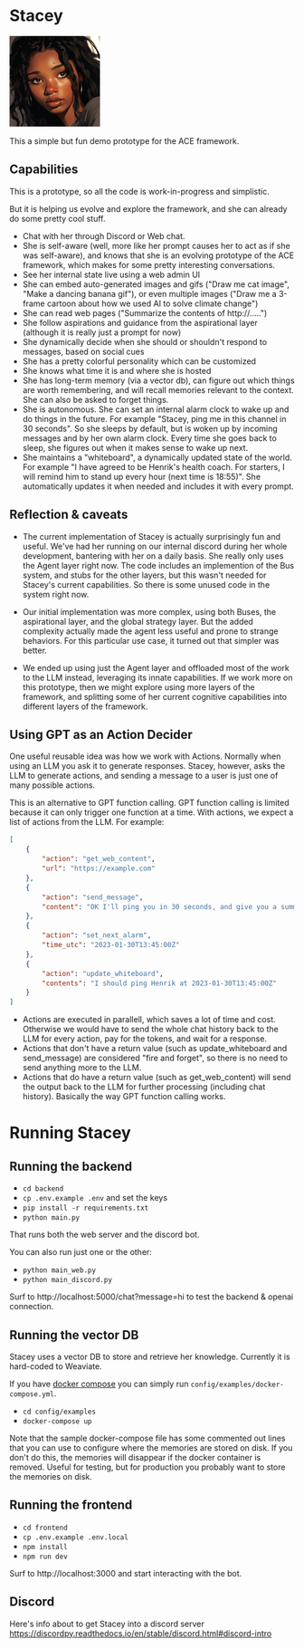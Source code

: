 # Stacey
![stacey-160.png](frontend/public/images/stacey-160.png)

This a simple but fun demo prototype for the ACE framework.

## Capabilities
This is a prototype, so all the code is work-in-progress and simplistic.

But it is helping us evolve and explore the framework, and she can already do some pretty cool stuff.
- Chat with her through Discord or Web chat.
- She is self-aware (well, more like her prompt causes her to act as if she was self-aware), and knows that she is an evolving prototype of the ACE framework, which makes for some pretty interesting conversations. 
- See her internal state live using a web admin UI
- She can embed auto-generated images and gifs ("Draw me cat image", "Make a dancing banana gif"), or even multiple images ("Draw me a 3-frame cartoon about how we used AI to solve climate change")
- She can read web pages ("Summarize the contents of http://.....")
- She follow aspirations and guidance from the aspirational layer (although it is really just a prompt for now) 
- She dynamically decide when she should or shouldn't respond to messages, based on social cues
- She has a pretty colorful personality which can be customized
- She knows what time it is and where she is hosted
- She has long-term memory (via a vector db), can figure out which things are worth remembering, and will recall memories relevant to the context. She can also be asked to forget things.
- She is autonomous. She can set an internal alarm clock to wake up and do things in the future. For example "Stacey, ping me in this channel in 30 seconds". So she sleeps by default, but is woken up by incoming messages and by her own alarm clock. Every time she goes back to sleep, she figures out when it makes sense to wake up next.
- She maintains a "whiteboard", a dynamically updated state of the world. For example "I have agreed to be Henrik's health coach. For starters, I will remind him to stand up every hour (next time is 18:55)". She automatically updates it when needed and includes it with every prompt. 

## Reflection & caveats

- The current implementation of Stacey is actually surprisingly fun and useful. We've had her running on our internal discord during her whole development, bantering with her on a daily basis. She really only uses the Agent layer right now. The code includes an implemention of the Bus system, and stubs for the other layers, but this wasn't needed for Stacey's current capabilities. So there is some unused code in the system right now. 

- Our initial implementation was more complex, using both Buses, the aspirational layer, and the global strategy layer. But the added complexity actually made the agent less useful and prone to strange behaviors. For this particular use case, it turned out that simpler was better. 

- We ended up using just the Agent layer and offloaded most of the work to the LLM instead, leveraging its innate capabilities. If we work more on this prototype, then we might explore using more layers of the framework, and splitting some of her current cognitive capabilities into different layers of the framework.

## Using GPT as an Action Decider

One useful reusable idea was how we work with Actions. Normally when using an LLM you ask it to generate responses. Stacey, however, asks the LLM to generate actions, and sending a message to a user is just one of many possible actions.

This is an alternative to GPT function calling. GPT function calling is limited because it can only trigger one function at a time. With actions, we expect a list of actions from the LLM. For example:

```json
[
    {
        "action": "get_web_content",
        "url": "https://example.com"
    },
    {
        "action": "send_message",
        "content": "OK I'll ping you in 30 seconds, and give you a summary of that web page."
    },
    {
        "action": "set_next_alarm",
        "time_utc": "2023-01-30T13:45:00Z"
    },
    {
        "action": "update_whiteboard",
        "contents": "I should ping Henrik at 2023-01-30T13:45:00Z"
    }
]
```

- Actions are executed in parallell, which saves a lot of time and cost. Otherwise we would have to send the whole chat history back to the LLM for every action, pay for the tokens, and wait for a response.
- Actions that don't have a return value (such as update_whiteboard and send_message) are considered "fire and forget", so there is no need to send anything more to the LLM.
- Actions that do have a return value (such as get_web_content) will send the output back to the LLM for further processing (including chat history). Basically the way GPT function calling works. 

# Running Stacey

## Running the backend
- `cd backend`
- `cp .env.example .env` and set the keys
- `pip install -r requirements.txt`
- `python main.py`

That runs both the web server and the discord bot.

You can also run just one or the other:
- `python main_web.py`
- `python main_discord.py`

Surf to http://localhost:5000/chat?message=hi to test the backend & openai connection.

## Running the vector DB

Stacey uses a vector DB to store and retrieve her knowledge.
Currently it is hard-coded to Weaviate.

If you have [docker compose](https://docs.docker.com/compose/install/) you can simply run `config/examples/docker-compose.yml`.

- `cd config/examples`
- `docker-compose up`

Note that the sample docker-compose file has some commented out lines that you can use to configure where
the memories are stored on disk. If you don't do this, the memories will disappear if the docker container is removed.
Useful for testing, but for production you probably want to store the memories on disk.

## Running the frontend
- `cd frontend`
- `cp .env.example .env.local`
- `npm install`
- `npm run dev`

Surf to http://localhost:3000 and start interacting with the bot.

## Discord

Here's info about to get Stacey into a discord server
https://discordpy.readthedocs.io/en/stable/discord.html#discord-intro
